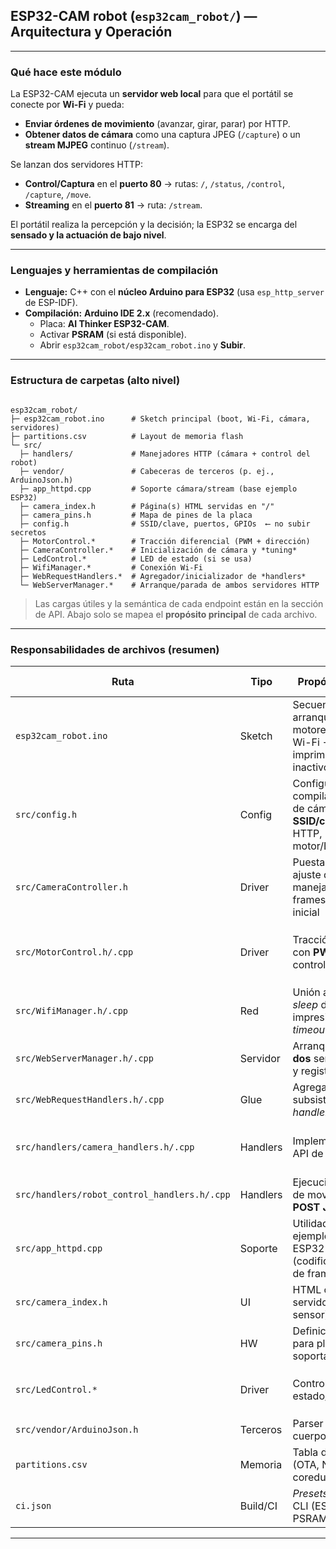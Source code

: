 ## ESP32-CAM robot (`esp32cam_robot/`) — Arquitectura y Operación
---

### Qué hace este módulo
La ESP32-CAM ejecuta un **servidor web local** para que el portátil se conecte por **Wi-Fi** y pueda:
- **Enviar órdenes de movimiento** (avanzar, girar, parar) por HTTP.
- **Obtener datos de cámara** como una captura JPEG (`/capture`) o un **stream MJPEG** continuo (`/stream`).

Se lanzan dos servidores HTTP:
- **Control/Captura** en el **puerto 80** → rutas: `/`, `/status`, `/control`, `/capture`, `/move`.
- **Streaming** en el **puerto 81** → ruta: `/stream`.

El portátil realiza la percepción y la decisión; la ESP32 se encarga del **sensado y la actuación de bajo nivel**.

---

### Lenguajes y herramientas de compilación
- **Lenguaje:** C++ con el **núcleo Arduino para ESP32** (usa `esp_http_server` de ESP-IDF).
- **Compilación:** **Arduino IDE 2.x** (recomendado).  
  - Placa: **AI Thinker ESP32-CAM**.  
  - Activar **PSRAM** (si está disponible).  
  - Abrir `esp32cam_robot/esp32cam_robot.ino` y **Subir**.

---

### Estructura de carpetas (alto nivel)
```

esp32cam_robot/
├─ esp32cam_robot.ino      # Sketch principal (boot, Wi-Fi, cámara, servidores)
├─ partitions.csv          # Layout de memoria flash
└─ src/
  ├─ handlers/             # Manejadores HTTP (cámara + control del robot)
  ├─ vendor/               # Cabeceras de terceros (p. ej., ArduinoJson.h)
  ├─ app_httpd.cpp         # Soporte cámara/stream (base ejemplo ESP32)
  ├─ camera_index.h        # Página(s) HTML servidas en "/"
  ├─ camera_pins.h         # Mapa de pines de la placa
  ├─ config.h              # SSID/clave, puertos, GPIOs  ⟵ no subir secretos
  ├─ MotorControl.*        # Tracción diferencial (PWM + dirección)
  ├─ CameraController.*    # Inicialización de cámara y *tuning*
  ├─ LedControl.*          # LED de estado (si se usa)
  ├─ WifiManager.*         # Conexión Wi-Fi
  ├─ WebRequestHandlers.*  # Agregador/inicializador de *handlers*
  └─ WebServerManager.*    # Arranque/parada de ambos servidores HTTP

```

> Las cargas útiles y la semántica de cada endpoint están en la sección de API. Abajo solo se mapea el **propósito principal** de cada archivo.

---

### Responsabilidades de archivos (resumen)

| Ruta | Tipo | Propósito principal | Interfaz expuesta (funciones / endpoints) | Notas |
|---|---|---|---|---|
| `esp32cam_robot.ino` | Sketch | Secuencia de arranque; init LED y motores → cámara → Wi-Fi → servidores; imprime URLs; bucle inactivo | `setup()`, `loop()`, `measure_fps(int)` | Único lugar para ordenar el *boot* y *logging*. |
| `src/config.h` | Config | Configuración de compilación: modelo de cámara, **SSID/clave**, puertos HTTP, pines de motor/LED | macros: `WIFI_SSID`, `HTTP_CONTROL_PORT`, etc. | No subas credenciales reales. |
| `src/CameraController.h` | Driver | Puesta en marcha y ajuste del sensor; maneja PSRAM; framesize/calidad inicial | `bool initCamera()`, `sensor_t* getCameraSensor()` | JPEG + QVGA por defecto para *streaming* fluido. |
| `src/MotorControl.h/.cpp` | Driver | Tracción diferencial con **PWM LEDC** y control de dirección | `setupMotors()`, `moveForward/Backward(int)`, `turnLeft/Right(int)`, `arcLeft/Right(int,float)`, `stopMotors()` | Usa canales *enable* + pines IN por motor. |
| `src/WifiManager.h/.cpp` | Red | Unión a la Wi-Fi, *sleep* desactivado, impresión de IP, *timeout* | `bool connectWiFi()` | Devuelve `false` tras ~20 s si falla. |
| `src/WebServerManager.h/.cpp` | Servidor | Arranque/parada de **dos** servidores HTTP y registro de rutas | `bool startWebServer()`, `void stopWebServer()` | Control **80**: `/`, `/status`, `/control`, `/capture`, `/move` · Stream **81**: `/stream`. |
| `src/WebRequestHandlers.h/.cpp` | Glue | Agrega e inicializa subsistemas de *handlers* | `initializeWebRequestHandlers()` | Incluye `handlers/camera_handlers.*` y `handlers/robot_control_handlers.*`. |
| `src/handlers/camera_handlers.h/.cpp` | Handlers | Implementación del API de cámara | Endpoints: `"/"` (index), `"/status"` (JSON), `"/control"` (parámetros), `"/capture"` (JPEG), `"/stream"` (MJPEG) | LED opcional durante captura/stream. |
| `src/handlers/robot_control_handlers.h/.cpp` | Handlers | Ejecución de órdenes de movimiento vía **POST JSON** | Endpoint: `"/move"` con `{direction, speed?, turn_ratio?}` → `MotorControl` | Direcciones: `forward/backward/left/right/soft_* / stop`. |
| `src/app_httpd.cpp` | Soporte | Utilidades del ejemplo de cámara ESP32 (codificación/servicio de frames) | — | Usado por los *handlers* de cámara. |
| `src/camera_index.h` | UI | HTML comprimido servido en `/` (según sensor) | servido por `indexHandler` | Página de configuración/estado. |
| `src/camera_pins.h` | HW | Definiciones de pines para placas soportadas | macros | Seleccionado por `CAMERA_MODEL_*` en `config.h`. |
| `src/LedControl.*` | Driver | Control del LED de estado/asistencia | `setupLed()`, `setLedIntensity(int)`, `controlLed(bool,int)`, `setLedStreamingState(bool)` | Integrado con captura/stream. |
| `src/vendor/ArduinoJson.h` | Terceros | Parser JSON para el cuerpo de `/move` | — | Cabecera incluida para portabilidad. |
| `partitions.csv` | Memoria | Tabla de particiones (OTA, NVS, coredump, etc.) | — | Necesaria para cámara + OTA. |
| `ci.json` | Build/CI | *Presets* de Arduino CLI (ESP32/S2/S3; PSRAM, particiones) | — | Para *builds* reproducibles. |

---
